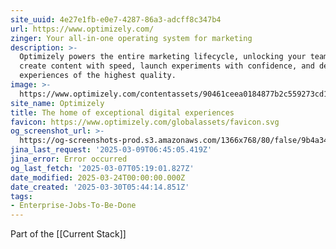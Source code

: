 ```yaml
---
site_uuid: 4e27e1fb-e0e7-4287-86a3-adcff8c347b4
url: https://www.optimizely.com/
zinger: Your all-in-one operating system for marketing
description: >-
  Optimizely powers the entire marketing lifecycle, unlocking your team to
  create content with speed, launch experiments with confidence, and deliver
  experiences of the highest quality.
image: >-
  https://www.optimizely.com/contentassets/90461ceea0184877b2c559273cd1da58/main-promo.png
site_name: Optimizely
title: The home of exceptional digital experiences
favicon: https://www.optimizely.com/globalassets/favicon.svg
og_screenshot_url: >-
  https://og-screenshots-prod.s3.amazonaws.com/1366x768/80/false/9b4a34ff8a28d8ccf82f0a43cce6a9299d54928f300233c1cd9fc45a0e20041f.jpeg
jina_last_request: '2025-03-09T06:45:05.419Z'
jina_error: Error occurred
og_last_fetch: '2025-03-07T05:19:01.827Z'
date_modified: 2025-03-24T00:00:00.000Z
date_created: '2025-03-30T05:44:14.851Z'
tags:
- Enterprise-Jobs-To-Be-Done
---
```









Part of the [[Current Stack]]

